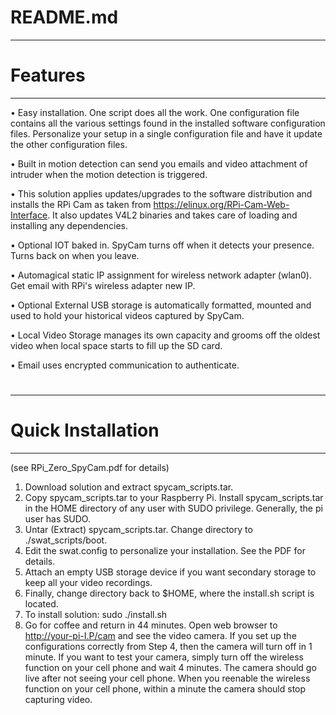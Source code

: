 # README.md
--------------------------------------------------
# Features
--------------------------------------------------
•	Easy installation. One script does all the work. One configuration file contains all the various settings found in the installed software configuration files. Personalize your setup in a single configuration file and have it update the other configuration files.

•	Built in motion detection can send you emails and video attachment of intruder when the motion detection is triggered. 

•	This solution applies updates/upgrades to the software distribution and installs the RPi Cam as taken from https://elinux.org/RPi-Cam-Web-Interface. It also updates V4L2 binaries and takes care of loading and installing any dependencies.

•	Optional IOT baked in. SpyCam turns off when it detects your presence. Turns back on when you leave.

•	Automagical static IP assignment for wireless network adapter (wlan0). Get email with RPi's wireless adapter new IP.

•	Optional External USB storage is automatically formatted, mounted and used to hold your historical videos captured by SpyCam.

•	Local Video Storage manages its own capacity and grooms off the oldest video when local space starts to fill up the SD card.

•	Email uses encrypted communication to authenticate. 

#
--------------------------------------------------
# Quick Installation
--------------------------------------------------
(see RPi_Zero_SpyCam.pdf for details)

1. Download solution and extract spycam_scripts.tar.
2. Copy spycam_scripts.tar to your Raspberry Pi. Install spycam_scripts.tar in the HOME directory of any user with SUDO privilege. Generally, the pi user has SUDO.
3. Untar (Extract) spycam_scripts.tar. Change directory to ./swat_scripts/boot.
4. Edit the swat.config to personalize your installation. See the PDF for details.
5. Attach an empty USB storage device if you want secondary storage to keep all your video recordings. 
6. Finally, change directory back to $HOME, where the install.sh script is located.
7. To install solution: sudo ./install.sh 
8. Go for coffee and return in 44 minutes. Open web browser to http://your-pi-I.P/cam and see the video camera. If you set up the configurations correctly from Step 4, then the camera will turn off in 1 minute. If you want to test your camera, simply turn off the wireless function on your cell phone and wait 4 minutes. The camera should go live after not seeing your cell phone. When you reenable the wireless function on your cell phone, within a minute the camera should stop capturing video.
